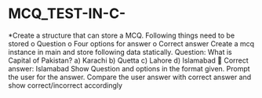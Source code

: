# MCQ_TEST-IN-C-
*Create a structure that can store a MCQ. Following things need to be stored o Question o Four options for answer o Correct answer Create a mcq instance in main and store following data statically. Question: What is Capital of Pakistan? a) Karachi b) Quetta c) Lahore d) Islamabad  Correct answer: Islamabad Show Question and options in the format given. Prompt the user for the answer. Compare the user answer with correct answer and show correct/incorrect accordingly
